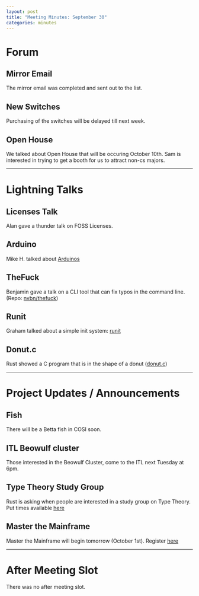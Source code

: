 ```yaml
---
layout: post
title: "Meeting Minutes: September 30"
categories: minutes
---
```


# Forum

## Mirror Email
The mirror email was completed and sent out to the list.

## New Switches
Purchasing of the switches will be delayed till next week.

## Open House
We talked about Open House that will be occuring October 10th. Sam is interested
in trying to get a booth for us to attract non-cs majors.

---

# Lightning Talks

## Licenses Talk
Alan gave a thunder talk on FOSS Licenses.

## Arduino
Mike H. talked about [Arduinos](https://www.arduino.cc/)

## TheFuck
Benjamin gave a talk on a CLI tool that can fix typos in the command line.
(Repo: [nvbn/thefuck](https://github.com/nvbn/thefuck))

## Runit
Graham talked about a simple init system: [runit](http://smarden.org/runit/)

## Donut.c
Rust showed a C program that is in the shape of a donut
([donut.c](http://www.a1k0n.net/2006/09/15/obfuscated-c-donut.html))

---

# Project Updates / Announcements

## Fish
There will be a Betta fish in COSI soon.

## ITL Beowulf cluster
Those interested in the Beowulf Cluster, come to the ITL next Tuesday at 6pm.

## Type Theory Study Group
Rust is asking when people are interested in a study group on Type Theory. Put
times available [here](http://www.when2meet.com/?3552006-4QBiz)

## Master the Mainframe
Master the Mainframe will begin tomorrow (October 1st). Register
[here](https://contest-reg.dfw.ibm.com/contest/15usaca.nsf/enrollall)

---

# After Meeting Slot
There was no after meeting slot.
